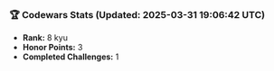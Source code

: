 ### 🏆 Codewars Stats (Updated: 2025-03-31 19:06:42 UTC)

- **Rank:** 8 kyu
- **Honor Points:** 3
- **Completed Challenges:** 1
